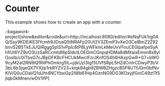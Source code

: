 <script>
	import ViewApp from '$lib/ViewApp.svelte'
</script>

# Counter
This example shows how to create an app with a counter.

::bagawork-project[show&editor&code&url=http://localhost:8080/editor/#eNqFUk1rg0AQ/Ssy9KDEiKE3IYcmh9JDoaQ5tNRAFp20Ut2V3ZEmlf3vXeO3CelBmZ2Z92bnvS2B5TkEJUQiRgggSplS1vPpIc8tPBLyWFkmLkMeUvVFouCE0lpafpeSyAhfiUl6YZ9oO3UzSaRCcmtdI6pSldctLOEGmCGnpqHDMa8dMltaixEmxn8x8ylGosIb/c0iTbsG7cJBpDFKBcFHCUkMwcIFzrJKnfOS4II4HAzpGwR+G7+bWO9cyM2aI2RN9lQfRiIPhOmkrg5lL+pjkUzl3Igf5UVfSRpL5HZdCmlrCDwyP3t/V3bL6b3jqeQX7YXjtp1rkRYZV23+kiqk84gb9ZBWBZHgzcB5P8UTfJ0m0bfNvKlV/Q0uCDaVQ1dJht4NCYbxiGp2lWb61Hp4GznNG9DG3KOxyjfGniC49ztTt5jlqbGkMnen/wDV1ifP]